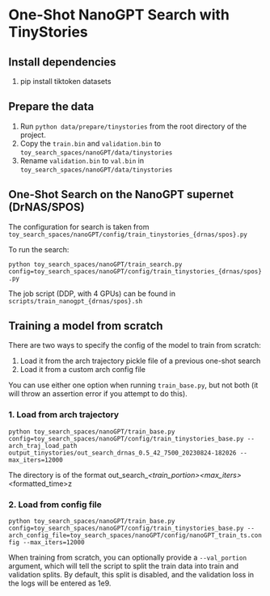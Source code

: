 # One-Shot NanoGPT Search with TinyStories

## Install dependencies
1. pip install tiktoken datasets

## Prepare the data
1. Run `python data/prepare/tinystories` from the root directory of the project.
2. Copy the `train.bin` and `validation.bin` to `toy_search_spaces/nanoGPT/data/tinystories`
3. Rename `validation.bin` to `val.bin` in `toy_search_spaces/nanoGPT/data/tinystories`

## One-Shot Search on the NanoGPT supernet (DrNAS/SPOS)

The configuration for search is taken from `toy_search_spaces/nanoGPT/config/train_tinystories_{drnas/spos}.py`

To run the search:

```python toy_search_spaces/nanoGPT/train_search.py config=toy_search_spaces/nanoGPT/config/train_tinystories_{drnas/spos}.py```

The job script (DDP, with 4 GPUs) can be found in `scripts/train_nanogpt_{drnas/spos}.sh`


## Training a model from scratch

There are two ways to specify the config of the model to train from scratch:
1. Load it from the arch trajectory pickle file of a previous one-shot search
2. Load it from a custom arch config file

You can use either one option when running `train_base.py`, but not both (it will throw an assertion error if you attempt to do this).

### 1. Load from arch trajectory
`python toy_search_spaces/nanoGPT/train_base.py config=toy_search_spaces/nanoGPT/config/train_tinystories_base.py --arch_traj_load_path output_tinystories/out_search_drnas_0.5_42_7500_20230824-182026 --max_iters=12000`

The directory is of the format out_search_<optimizer>_<train_portion>_<seed>_<max_iters>_<formatted_time>z

### 2. Load from config file
`python toy_search_spaces/nanoGPT/train_base.py config=toy_search_spaces/nanoGPT/config/train_tinystories_base.py --arch_config_file=toy_search_spaces/nanoGPT/config/nanoGPT_train_ts.config --max_iters=12000`

When training from scratch, you can optionally provide a `--val_portion` argument, which will tell the script to split the train data into train and validation splits. By default, this split is disabled, and the validation loss in the logs will be entered as 1e9.